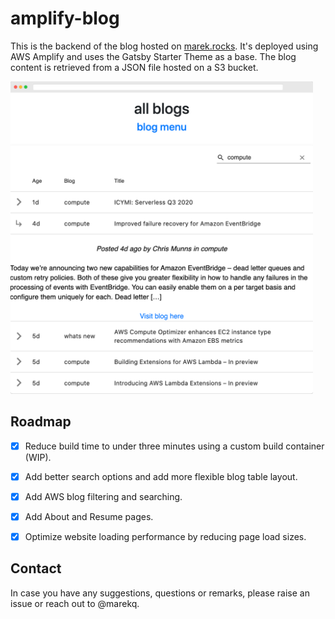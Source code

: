 amplify-blog
============

This is the backend of the blog hosted on [marek.rocks](https://marek.rocks). It's deployed using AWS Amplify and uses the Gatsby Starter Theme as a base. The blog content is retrieved from a JSON file hosted on a S3 bucket.


<img src = "./docs/main.png" height = "500px">


Roadmap
-------

- [X] Reduce build time to under three minutes using a custom build container (WIP).
- [X] Add better search options and add more flexible blog table layout.
- [X] Add AWS blog filtering and searching.
- [X] Add About and Resume pages.
- [X] Optimize website loading performance by reducing page load sizes.


Contact
-------


In case you have any suggestions, questions or remarks, please raise an issue or reach out to @marekq.

